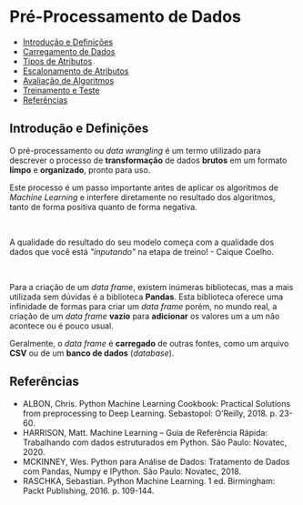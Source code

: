 <h1>Pré-Processamento de Dados</h1>
<ul>
  <li><a href="#introducao">Introdução e Definições</a></li>
  <li><a href="">Carregamento de Dados</a></li>
  <li><a href="">Tipos de Atributos</a></li>
  <li><a href="">Escalonamento de Atributos</a></li>
  <li><a href="">Avaliação de Algoritmos</a></li>
  <li><a href="">Treinamento e Teste</a></li>
  <li><a href="#referencias">Referências</a></li>
</ul>
<h2 name="introducao">Introdução e Definições</h2>
<p>O pré-processamento ou <em>data wrangling</em> é um termo utilizado para descrever o processo de <strong>transformação</strong> de dados <strong>brutos</strong> em um formato <strong>limpo</strong> e <strong>organizado</strong>, pronto para uso.</p>
<p>Este processo é um passo importante antes de aplicar os algoritmos de <em>Machine Learning</em> e interfere diretamente no resultado dos algoritmos, tanto de forma positiva quanto de forma negativa.</p>

<br />
<p>A qualidade do resultado do seu modelo começa com a qualidade dos dados que você está <em>"inputando"</em> na etapa de treino! - Caíque Coelho.</p>
<br />

<p>Para a criação de um <em>data frame</em>, existem inúmeras bibliotecas, mas a mais utilizada sem dúvidas é a biblioteca <strong>Pandas</strong>. Esta biblioteca oferece uma infinidade de formas para criar um <em>data frame</em> porém, no mundo real, a criação de um <em>data frame</em> <strong>vazio</strong> para <strong>adicionar</strong> os valores um a um não acontece ou é pouco usual.</p>
<p>Geralmente, o <em>data frame</em> é <strong>carregado</strong> de outras fontes, como um arquivo <strong>CSV</strong> ou de um <strong>banco de dados</strong> (<em>database</em>).</p>


<h2 name="referencias">Referências</h2>
<ul>
  <li>ALBON, Chris. Python Machine Learning Cookbook: Practical Solutions from preprocessing to Deep Learning. Sebastopol: O’Reilly, 2018. p. 23-60.</li>
  <li>HARRISON, Matt. Machine Learning – Guia de Referência Rápida: Trabalhando com dados estruturados em Python. São Paulo: Novatec, 2020.</li>
  <li>MCKINNEY, Wes. Python para Análise de Dados: Tratamento de Dados com Pandas, Numpy e IPython. São Paulo: Novatec, 2018.</li>
  <li>RASCHKA, Sebastian. Python Machine Learning. 1 ed. Birmingham: Packt Publishing, 2016. p. 109-144.</li>
</ul>
